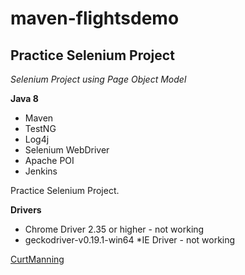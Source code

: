 # maven-flightsdemo
## Practice Selenium Project

*Selenium Project using Page Object Model*

**Java 8**

* Maven
* TestNG
* Log4j
* Selenium WebDriver
* Apache POI
* Jenkins

Practice Selenium Project. 

**Drivers**

* Chrome Driver 2.35 or higher - not working
* geckodriver-v0.19.1-win64
*IE Driver - not working

[CurtManning](https://github.com)
